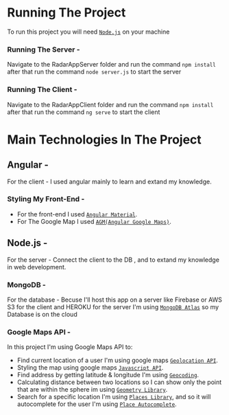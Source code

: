 # Running The Project

To run this project you will need [`Node.js`](https://nodejs.org/en/) on your machine

### Running The Server -
Navigate to the RadarAppServer folder and run the command `npm install` after that run the command `node server.js` to start the server

### Running The Client - 
Navigate to the RadarAppClient folder and run the command `npm install` after that run the command `ng serve` to start the client



# Main Technologies In The Project

## Angular - 
For the client - I used angular mainly to learn and extand my knowledge.  

### Styling My Front-End - 
- For the front-end I used [`Angular Material`]( https://material.angular.io/).
- For The Google Map I used [`AGM(Angular Google Maps)`](https://angular-maps.com/).

## Node.js - 
For the server - Connect the client to the DB , and to extand my knowledge in web development.

### MongoDB -
For the database - Becuse I'll host this app on a server like Firebase or AWS S3 for the client and HEROKU for the server I'm using [`MongoDB Atlas`](https://cloud.mongodb.com) so my Database is on the cloud

### Google Maps API - 
In this project I'm using Google Maps API to: 
 - Find current location of a user I'm using google maps [`Geolocation API`](https://developers.google.com/maps/documentation/geolocation/intro).
 - Styling the map using google maps [`Javascript API`](https://developers.google.com/maps/documentation/javascript/styling).
 - Find address by getting latitude & longitude I'm using [`Geocoding`](https://developers.google.com/maps/documentation/geocoding/intro).
 - Calculating distance between two locations so I can show only the point that are within the sphere im using [`Geometry Library`](https://developers.google.com/maps/documentation/javascript/geometry).
 - Search for a specific location I'm using [`Places Library`](https://developers.google.com/maps/documentation/javascript/places), and so it will autocomplete for the user I'm using [`Place Autocomplete`](https://developers.google.com/maps/documentation/javascript/examples/places-autocomplete).
 







